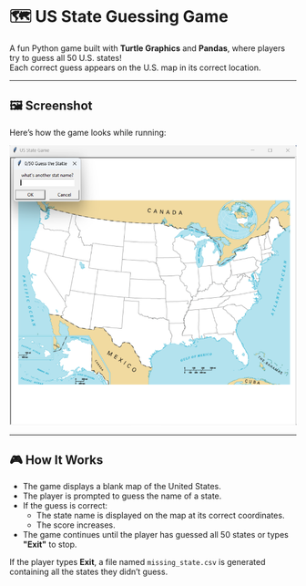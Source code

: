 # 🗺️ US State Guessing Game

A fun Python game built with **Turtle Graphics** and **Pandas**, where players try to guess all 50 U.S. states!  
Each correct guess appears on the U.S. map in its correct location.

---

## 🖼️ Screenshot

Here’s how the game looks while running:

![US State Game Screenshot](./img.png)


---

## 🎮 How It Works

- The game displays a blank map of the United States.  
- The player is prompted to guess the name of a state.  
- If the guess is correct:
  - The state name is displayed on the map at its correct coordinates.
  - The score increases.
- The game continues until the player has guessed all 50 states or types **"Exit"** to stop.

If the player types **Exit**, a file named `missing_state.csv` is generated containing all the states they didn’t guess.



